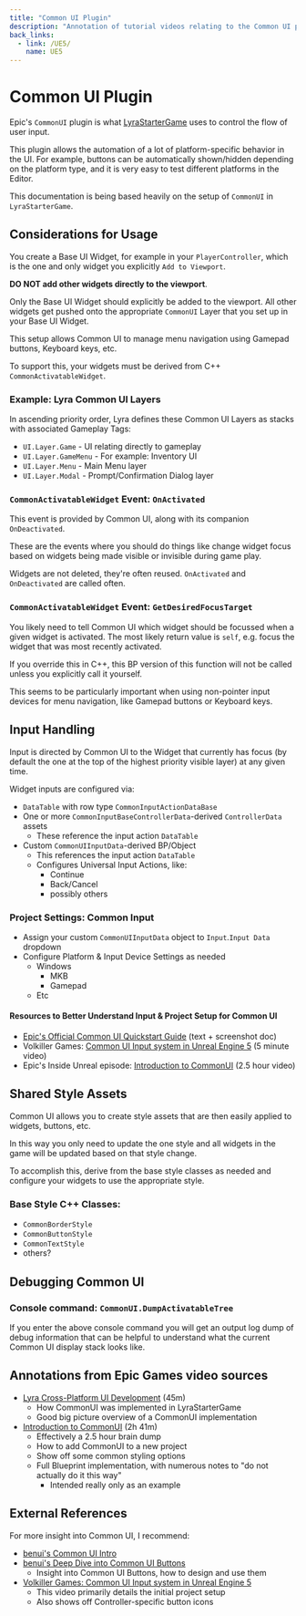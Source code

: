 ```yaml
---
title: "Common UI Plugin"
description: "Annotation of tutorial videos relating to the Common UI plugin for Unreal Engine 5"
back_links:
  - link: /UE5/
    name: UE5
---
```



# Common UI Plugin

Epic's `CommonUI` plugin is what
[LyraStarterGame](../LyraStarterGame/)
uses to control the flow of user input.

This plugin allows the automation of a lot of platform-specific behavior in the UI.
For example, buttons can be automatically shown/hidden depending on the platform
type, and it is very easy to test different platforms in the Editor.

This documentation is being based heavily on the setup of `CommonUI` in `LyraStarterGame`.


## Considerations for Usage

You create a Base UI Widget, for example in your `PlayerController`,
which is the one and only widget you explicitly `Add to Viewport`.

**DO NOT add other widgets directly to the viewport**.

Only the Base UI Widget should explicitly be added to the viewport.
All other widgets get pushed onto the appropriate `CommonUI` Layer that you set up in your Base UI Widget.

This setup allows Common UI to manage menu navigation using Gamepad buttons, Keyboard keys, etc.

To support this, your widgets must be derived from C++ `CommonActivatableWidget`.


### Example: Lyra Common UI Layers

In ascending priority order, Lyra defines these Common UI Layers as stacks with associated Gameplay Tags:

- `UI.Layer.Game` - UI relating directly to gameplay
- `UI.Layer.GameMenu` - For example: Inventory UI
- `UI.Layer.Menu` - Main Menu layer
- `UI.Layer.Modal` - Prompt/Confirmation Dialog layer


### `CommonActivatableWidget` Event: `OnActivated`

This event is provided by Common UI, along with its companion `OnDeactivated`.

These are the events where you should do things like change widget focus based on widgets being made
visible or invisible during game play.

Widgets are not deleted, they're often reused. `OnActivated` and `OnDeactivated` are called often.


### `CommonActivatableWidget` Event: `GetDesiredFocusTarget`

You likely need to tell Common UI which widget should be focussed when a given widget is activated.
The most likely return value is `self`, e.g. focus the widget that was most recently activated.

If you override this in C++, this BP version of this function will not be called
unless you explicitly call it yourself.

This seems to be particularly important when using non-pointer input devices for menu navigation,
like Gamepad buttons or Keyboard keys.


## Input Handling

Input is directed by Common UI to the Widget that currently has focus
(by default the one at the top of the highest priority visible layer)
at any given time.

Widget inputs are configured via:

- `DataTable` with row type `CommonInputActionDataBase`
- One or more `CommonInputBaseControllerData`-derived `ControllerData` assets
  - These reference the input action `DataTable`
- Custom `CommonUIInputData`-derived BP/Object
  - This references the input action `DataTable`
  - Configures Universal Input Actions, like:
    - Continue
    - Back/Cancel
    - possibly others


### Project Settings: Common Input

- Assign your custom `CommonUIInputData` object to `Input`.`Input Data` dropdown
- Configure Platform & Input Device Settings as needed
  - Windows
    - MKB
    - Gamepad
  - Etc


#### Resources to Better Understand Input & Project Setup for Common UI

- [Epic's Official Common UI Quickstart Guide](https://docs.unrealengine.com/5.0/en-US/common-ui-quickstart-guide-for-unreal-engine/) (text + screenshot doc)
- Volkiller Games: [Common UI Input system in Unreal Engine 5](https://youtu.be/q05jmFyeb0c) (5 minute video)
- Epic's Inside Unreal episode: [Introduction to CommonUI](./Annotations/EpicGames-Introduction-to-CommonUI) (2.5 hour video)


## Shared Style Assets

Common UI allows you to create style assets that are then easily applied to widgets,
buttons, etc.

In this way you only need to update the one style and all widgets in the game will be
updated based on that style change.

To accomplish this, derive from the base style classes as needed and configure your
widgets to use the appropriate style.

### Base Style C++ Classes:
- `CommonBorderStyle`
- `CommonButtonStyle`
- `CommonTextStyle`
- others?


## Debugging Common UI

### Console command: `CommonUI.DumpActivatableTree`

If you enter the above console command you will get an output log dump of debug information
that can be helpful to understand what the current Common UI display stack looks like.


<a id="Annotations"></a>
<a id="Annotations_EpicGames"></a>
## Annotations from Epic Games video sources

- [Lyra Cross-Platform UI Development](./Annotations/EpicGames-Lyra-Cross-Platform-UI-Development) (45m)
  - How CommonUI was implemented in LyraStarterGame
  - Good big picture overview of a CommonUI implementation
- [Introduction to CommonUI](./Annotations/EpicGames-Introduction-to-CommonUI) (2h 41m)
  - Effectively a 2.5 hour brain dump
  - How to add CommonUI to a new project
  - Show off some common styling options
  - Full Blueprint implementation, with numerous notes to "do not actually do it this way"
    - Intended really only as an example


<a id="Annotations_Other"></a>


## External References

For more insight into Common UI, I recommend:

- [benui's Common UI Intro](https://benui.ca/unreal/common-ui-intro/)
- [benui's Deep Dive into Common UI Buttons](https://benui.ca/unreal/common-ui-button/)
  - Insight into Common UI Buttons, how to design and use them
- [Volkiller Games: Common UI Input system in Unreal Engine 5](https://youtu.be/q05jmFyeb0c)
  - This video primarily details the initial project setup
  - Also shows off Controller-specific button icons
